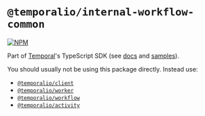 # `@temporalio/internal-workflow-common`

[![NPM](https://img.shields.io/npm/v/@temporalio/internal-workflow-common?style=for-the-badge)](https://www.npmjs.com/package/@temporalio/internal-workflow-common)

Part of [Temporal](https://temporal.io)'s TypeScript SDK (see [docs](https://docs.temporal.io/docs/typescript/introduction/) and [samples](https://github.com/temporalio/samples-typescript)).

You should usually not be using this package directly. Instead use:

- [`@temporalio/client`](https://typescript.temporal.io/api/namespaces/client)
- [`@temporalio/worker`](https://typescript.temporal.io/api/namespaces/worker)
- [`@temporalio/workflow`](https://typescript.temporal.io/api/namespaces/workflow)
- [`@temporalio/activity`](https://typescript.temporal.io/api/namespaces/activity)
